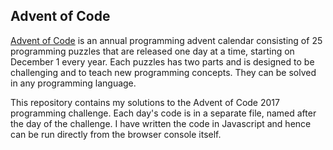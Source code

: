 ## Advent of Code
[Advent of Code](https://adventofcode.com/) is an annual programming advent calendar consisting of 25 programming puzzles that are released one day at a time, starting on December 1 every year. Each puzzles has two parts and is designed to be challenging and to teach new programming concepts. They can be solved in any programming language.

This repository contains my solutions to the Advent of Code 2017 programming challenge. Each day's code is in a separate file, named after the day of the challenge. I have written the code in Javascript and hence can be run directly from the browser console itself.
